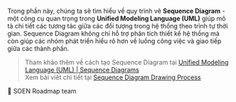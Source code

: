 Trong phần này, chúng ta sẽ tìm hiểu về quy trình vẽ **Sequence Diagram** - một công cụ quan trọng trong **Unified Modeling Language (UML)** giúp mô tả chi tiết các tương tác giữa các đối tượng trong hệ thống theo trình tự thời gian. Sequence Diagram không chỉ hỗ trợ phân tích thiết kế hệ thống mà còn giúp các nhóm phát triển hiểu rõ hơn về luồng công việc và giao tiếp giữa các thành phần.

> Tham khảo thêm về cách tạo Sequence Diagram tại [Unified Modeling Language (UML) | Sequence Diagrams](https://www.geeksforgeeks.org/unified-modeling-language-uml-sequence-diagrams/#2-how-to-create-sequence-diagrams)  
> Xem bài viết chi tiết tại [Sequence Diagram Drawing Process](https://dev.to/cng_qunguyn_11b65d9e1/sequence-diagram-drawing-process-1aj4)

🌻 SOEN Roadmap team